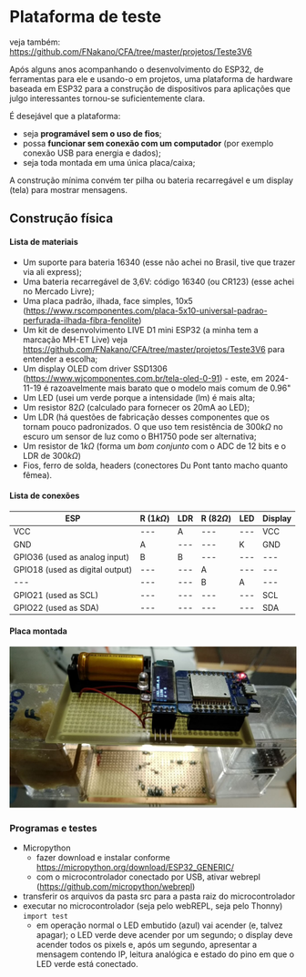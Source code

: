 # Plataforma de teste

veja também: https://github.com/FNakano/CFA/tree/master/projetos/Teste3V6

Após alguns anos acompanhando o desenvolvimento do ESP32, de ferramentas para ele e usando-o em projetos, uma plataforma de hardware baseada em ESP32 para a construção de dispositivos para aplicações que julgo interessantes tornou-se suficientemente clara.

É desejável que a plataforma:
- seja **programável sem o uso de fios**; 
- possa **funcionar sem conexão com um computador** (por exemplo conexão USB para energia e dados);
- seja toda montada em uma única placa/caixa;

A construção mínima convém ter pilha ou bateria recarregável e um display (tela) para mostrar mensagens.

## Construção física


<!---
## Unidade de suprimento de energia

### Protótipo 

Para desenvolver protótipos da unidade de suprimento de energia, convém que o protótipo possa ser usado com diferentes controladores, permitir a recarga da bateria e a conexão do cabo de dados. No protótipo da foto a bateria pode ser removida para recarga e a chave desconecta a bateria do restante do circuito o que permite a conexão do cabo de dados. Os modelos de placas com ESP32 testados são MH-ET Live ESP32 Minikit (https://github.com/FNakano/CFA/tree/master/projetos/Teste3V6) e ESP32-C3 super mini (https://github.com/FNakano/CFA/tree/master/componentes/controladores/ESP/ESP32#esp32-c3-super-mini)

A escolha dessas placas se deve ao regulador de tensão usado nelas. O ESP32 Dev Kit mais comum não funciona, por falta de energia, se ligado da forma como fiz. Mais informação em https://github.com/FNakano/CFA/tree/master/projetos/Teste3V6#justificativa

![](./4974620333172698345.jpg)

#### Lista de materiais

- Uma tomada velha (para desmontar);
- Uma chave (foi usado o modelo deslizante de um polo);
- Uma placa padrão 2x7
- Fios, ferro de solda, headers.

#### Montagem

- Retirar as molas (contatos) da tomada (no caso, desrosquear os parafusos). Elas serão usadas para conectar a bateria;
- Usar uma mola para o polo positivo da bateria, outra mola para o polo negativo da bateria [Foto](./4974620333172698295.jpg).
  - No modelo de tomada usado há duas molas por parafuso, separá-las cortando a chapa com um alicate de corte [Foto](./4974620333172698296.jpg);
  - Soldar uma mola perto da extremidade da placa, definir a posição da outra mola usando a pilha como base - procurar uma posição em que a força seja suficiente para manter o contado das molas com a bateria mas não grande demais a ponto de arquear a placa ou forçar as soldas;
  - Soldar um fio em uma das molas (digamos, a que se conecta ao positivo da bateria), soldar a outra ponta do fio a um dos contatos do interruptor, soldar outro fio ao outro contato do interruptor, soldar a outra ponta do fio ao header;
    - no caso, foram usados quatro pinos para essa conexão. Isto permite ligar a placa microcontroladora, o display e mais dois dispositivos;
  - Soldar outro fio na outra mola (digamos, a que se conecta ao negativo da bateria), soldar a outra ponta do fio ao outro header;
    - no caso, também foram usados quatro pinos para essa conexão. Isto permite ligar a placa microcontroladora, o display e mais dois dispositivos;
--->

#### Lista de materiais

- Um suporte para bateria 16340 (esse não achei no Brasil, tive que trazer via ali express);
- Uma bateria recarregável de 3,6V: código 16340 (ou CR123) (esse achei no Mercado Livre);
- Uma placa padrão, ilhada, face simples, 10x5 (https://www.rscomponentes.com/placa-5x10-universal-padrao-perfurada-ilhada-fibra-fenolite)
- Um kit de desenvolvimento LIVE D1 mini ESP32 (a minha tem a marcação MH-ET Live) veja https://github.com/FNakano/CFA/tree/master/projetos/Teste3V6 para entender a escolha;
- Um display OLED com driver SSD1306 (https://www.wjcomponentes.com.br/tela-oled-0-91) - este, em 2024-11-19 é razoavelmente mais barato que o modelo mais comum de 0.96"
- Um LED (usei um verde porque a intensidade (lm) é mais alta;
- Um resistor $82\Omega$ (calculado para fornecer os 20mA ao LED);
- Um LDR (há questões de fabricação desses componentes que os tornam pouco padronizados. O que uso tem resistência de $300k\Omega$ no escuro um sensor de luz como o BH1750 pode ser alternativa;
- Um resistor de $1k\Omega$ (forma um *bom conjunto* com o ADC de 12 bits e o LDR de $300k\Omega$) 
- Fios, ferro de solda, headers (conectores Du Pont tanto macho quanto fêmea).

#### Lista de conexões

| ESP | R ($1k\Omega$) | LDR | R ($82\Omega$) | LED | Display |
| --- | --- | --- | --- | --- | --- |
| VCC | --- | A | --- | --- | VCC |
| GND | A | --- | --- | K | GND |
| GPIO36 (used as analog input) | B | B | --- | --- | --- |
| GPIO18 (used as digital output) | --- | --- | A | --- | --- |
| --- | --- | --- | B | A | --- |
| GPIO21 (used as SCL) | --- | --- | --- | --- | SCL |
| GPIO22 (used as SDA) | --- | --- | --- | --- | SDA |

#### Placa montada

![](./5037506020255051236.jpg)


### Programas e testes

- Micropython
  - fazer download e instalar conforme https://micropython.org/download/ESP32_GENERIC/
  - com o microcontrolador conectado por USB, ativar webrepl (https://github.com/micropython/webrepl)
- transferir os arquivos da pasta src para a pasta raiz do microcontrolador
- executar no microcontrolador (seja pelo webREPL, seja pelo Thonny) `import test`
  - em operação normal o LED embutido (azul) vai acender (e, talvez apagar); o LED verde deve acender por um segundo; o display deve acender todos os pixels e, após um segundo, apresentar a mensagem contendo IP, leitura analógica e estado do pino em que o LED verde está conectado. 


